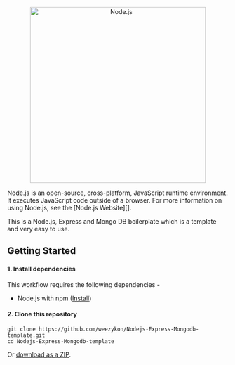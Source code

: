 <!--lint disable no-literal-urls-->
<p align="center">
  <a href="https://nodejs.org/">
    <img
      alt="Node.js"
      src="https://nodejs.org/static/images/logo-light.svg"
      width="400"
    />
  </a>
</p>

Node.js is an open-source, cross-platform, JavaScript runtime environment. It
executes JavaScript code outside of a browser. For more information on using
Node.js, see the [Node.js Website][].

This is a Node.js, Express and Mongo DB boilerplate which is a template and very easy to use.


## Getting Started


#### 1. Install dependencies

This workflow requires the following dependencies -

- Node.js with npm ([Install](https://github.com/joyent/node/wiki/Installing-Node.js-via-package-manager))

#### 2. Clone this repository

```
git clone https://github.com/weezykon/Nodejs-Express-Mongodb-template.git
cd Nodejs-Express-Mongodb-template
```

Or [download as a ZIP](https://github.com/weezykon/Nodejs-Express-Mongodb-template/archive/main.zip).
